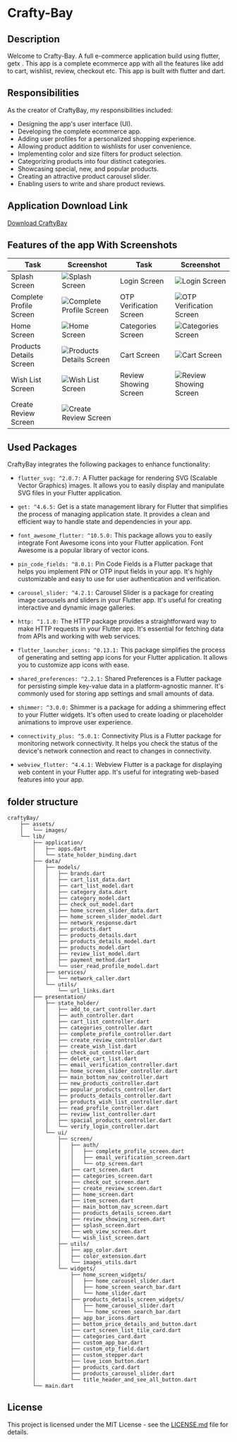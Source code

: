# Crafty-Bay

## Description

Welcome to Crafty-Bay. A full e-commerce application build using flutter, getx . This app is a complete ecommerce app with all the features like add to cart, wishlist, review, checkout etc. This app is built with flutter and dart.

## Responsibilities

As the creator of CraftyBay, my responsibilities included:

* Designing the app's user interface (UI).
* Developing the complete ecommerce app.
* Adding user profiles for a personalized shopping experience.
* Allowing product addition to wishlists for user convenience.
* Implementing color and size filters for product selection.
* Categorizing products into four distinct categories.
* Showcasing special, new, and popular products.
* Creating an attractive product carousel slider.
* Enabling users to write and share product reviews.

## Application Download Link

[Download CraftyBay](https://drive.google.com/file/d/1xby-d2ToYoFo0ym0O6_tz4QQ6CSLF56T/view?usp=drive_link)

## Features of the app With Screenshots

| Task                | Screenshot                                  | Task                | Screenshot                                  |
|---------------------|--------------------------------------------|---------------------|--------------------------------------------|
| Splash Screen   | ![Splash Screen](assets/screenshots/Screenshot_20231019_224257.png) | Login Screen    | ![Login Screen](assets/screenshots/13.png)    |
| Complete Profile Screen | ![Complete Profile Screen](assets/screenshots/11.png) | OTP Verification Screen | ![OTP Verification Screen](assets/screenshots/12.png) |
| Home Screen     | ![Home Screen](assets/screenshots/2.png) | Categories Screen | ![Categories Screen](assets/screenshots/4.png)   |
| Products Details Screen | ![Products Details Screen](assets/screenshots/7.png) | Cart Screen | ![Cart Screen](assets/screenshots/10.png) |
| Wish List Screen | ![Wish List Screen](assets/screenshots/5.png) | Review Showing Screen | ![Review Showing Screen](assets/screenshots/8.png) |
| Create Review Screen | ![Create Review Screen](assets/screenshots/9.png) |

## Used Packages

CraftyBay integrates the following packages to enhance functionality:

* `flutter_svg: ^2.0.7:` A Flutter package for rendering SVG (Scalable Vector Graphics) images. It allows you to easily display and manipulate SVG files in your Flutter application.

* `get: ^4.6.5:` Get is a state management library for Flutter that simplifies the process of managing application state. It provides a clean and efficient way to handle state and dependencies in your app.

* `font_awesome_flutter: ^10.5.0:` This package allows you to easily integrate Font Awesome icons into your Flutter application. Font Awesome is a popular library of vector icons.
* `pin_code_fields: ^8.0.1:` Pin Code Fields is a Flutter package that helps you implement PIN or OTP input fields in your app. It's highly customizable and easy to use for user authentication and verification.
* `carousel_slider: ^4.2.1:` Carousel Slider is a package for creating image carousels and sliders in your Flutter app. It's useful for creating interactive and dynamic image galleries.
* `http: ^1.1.0:` The HTTP package provides a straightforward way to make HTTP requests in your Flutter app. It's essential for fetching data from APIs and working with web services.
* `flutter_launcher_icons: ^0.13.1:` This package simplifies the process of generating and setting app icons for your Flutter application. It allows you to customize app icons with ease.
* `shared_preferences: ^2.2.1:` Shared Preferences is a Flutter package for persisting simple key-value data in a platform-agnostic manner. It's commonly used for storing app settings and small amounts of data.
* `shimmer: ^3.0.0:` Shimmer is a package for adding a shimmering effect to your Flutter widgets. It's often used to create loading or placeholder animations to improve user experience.
* `connectivity_plus: ^5.0.1:` Connectivity Plus is a Flutter package for monitoring network connectivity. It helps you check the status of the device's network connection and react to changes in connectivity.
* `webview_flutter: ^4.4.1:` Webview Flutter is a package for displaying web content in your Flutter app. It's useful for integrating web-based features into your app.
  
## folder structure

```root
craftyBay/
    ├── assets/
    │   └── images/
    └── lib/
        ├── application/
        │   ├── apps.dart
        │   └── state_holder_binding.dart
        ├── data/
        │   ├── models/
        │   │   ├── brands.dart
        │   │   ├── cart_list_data.dart
        │   │   ├── cart_list_model.dart
        │   │   ├── category_data.dart
        │   │   ├── category_model.dart
        │   │   ├── check_out_model.dart
        │   │   ├── home_screen_slider_data.dart
        │   │   ├── home_screen_slider_model.dart
        │   │   ├── network_response.dart
        │   │   ├── products.dart
        │   │   ├── products_details.dart
        │   │   ├── products_details_model.dart
        │   │   ├── products_model.dart
        │   │   ├── review_list_model.dart
        │   │   ├── payment_method.dart
        │   │   └── user_read_profile_model.dart
        │   ├── services/
        │   │   └── network_caller.dart
        │   └── utils/
        │       └── url_links.dart
        ├── presentation/
        │   ├── state_holder/
        │   │   ├── add_to_cart_controller.dart
        │   │   ├── auth_controller.dart
        │   │   ├── cart_list_controller.dart
        │   │   ├── categories_controller.dart
        │   │   ├── complete_profile_controller.dart
        │   │   ├── create_review_controller.dart
        │   │   ├── create_wish_list.dart
        |   |   ├── check_out_controller.dart
        │   │   ├── delete_cart_list.dart
        │   │   ├── email_verification_controller.dart
        │   │   ├── home_screen_slider_controller.dart
        │   │   ├── main_bottom_nav_controller.dart
        │   │   ├── new_products_controller.dart
        │   │   ├── popular_products_controller.dart
        │   │   ├── products_details_controller.dart
        │   │   ├── products_wish_list_controller.dart
        │   │   ├── read_profile_controller.dart
        │   │   ├── review_list_controller.dart
        │   │   ├── spacial_products_controller.dart
        │   │   └── verify_login_controller.dart
        │   └── ui/
        │       ├── screen/
        │       │   ├── auth/
        │       │   │   ├── complete_profile_screen.dart
        │       │   │   ├── email_verification_screen.dart
        │       │   │   └── otp_screen.dart
        │       │   ├── cart_screen.dart
        │       │   ├── categories_screen.dart
        │       │   ├── check_out_screen.dart
        │       │   ├── create_review_screen.dart
        │       │   ├── home_screen.dart
        │       │   ├── item_screen.dart
        │       │   ├── main_bottom_nav_screen.dart
        │       │   ├── products_details_screen.dart
        │       │   ├── review_showing_screen.dart
        │       │   ├── splash_screen.dart
        │       │   ├── web_view_screen.dart
        │       │   └── wish_list_screen.dart
        │       ├── utils/
        │       │   ├── app_color.dart
        │       │   ├── color_extension.dart
        │       │   └── images_utils.dart
        │       └── widgets/
        │           ├── home_screen_widgets/
        │           │   ├── home_carousel_slider.dart
        │           │   ├── home_screen_search_bar.dart
        │           │   └── home_slider.dart
        │           ├── products_details_screen_widgets/
        │           │   ├── home_carousel_slider.dart
        │           │   └── home_screen_search_bar.dart
        │           ├── app_bar_icons.dart
        │           ├── bottom_price_details_and_button.dart
        │           ├── cart_screen_list_tile_card.dart
        │           ├── categories_card.dart
        │           ├── custom_app_bar.dart
        │           ├── custom_otp_field.dart
        │           ├── custom_stepper.dart
        │           ├── love_icon_button.dart
        │           ├── products_card.dart
        │           ├── products_carousel_slider.dart
        │           └── title_header_and_see_all_button.dart
        └── main.dart
```

## License

This project is licensed under the MIT License - see the [LICENSE.md](LICENSE.md) file for details.
